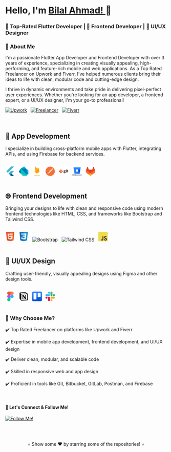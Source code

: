 # Hello, I'm <a href="https://www.linkedin.com/in/freelancer-bilalahmad72" target="_blank"> Bilal Ahmad! </a> 👋  

### 🌟 Top-Rated Flutter Developer | 📱 Frontend Developer | 🎨 UI/UX Designer

### 📖 About Me

<p> I'm a passionate Flutter App Developer and Frontend Developer with over 3 years of experience, specializing in creating visually appealing, high-performing, and feature-rich mobile and web applications. As a Top Rated Freelancer on Upwork and Fiverr, I've helped numerous clients bring their ideas to life with clean, modular code and cutting-edge design.

I thrive in dynamic environments and take pride in delivering pixel-perfect user experiences. Whether you're looking for an app developer, a frontend expert, or a UI/UX designer, I'm your go-to professional! </p>

<div>
    
[![Upwork](https://img.shields.io/badge/Upwork-6fda44?style=for-the-badge&logo=upwork&logoColor=white)](https://www.upwork.com/freelancers/bilalahmad72)  &nbsp;
[![Freelancer](https://img.shields.io/badge/Freelancer-29b2fe?style=for-the-badge&logo=freelancer&logoColor=white)](https://www.freelancer.com/u/bilalferoze99)  &nbsp;
[![Fiverr](https://img.shields.io/badge/Fiverr-1dbf73?style=for-the-badge&logo=fiverr&logoColor=white)](https://www.freelancer.com/bilalahmad72)  &nbsp;

</div>
<br/>

## 📱 App Development

<p> I specialize in building cross-platform mobile apps with Flutter, integrating APIs, and using Firebase for backend services.</p>
<br/>
<div> 
<img src="https://github.com/devicons/devicon/blob/master/icons/flutter/flutter-original.svg" title="Flutter" alt="Flutter" width="30" height="30"/> &nbsp; 
<img src="https://github.com/devicons/devicon/blob/master/icons/dart/dart-original.svg" title="Dart" alt="Dart" width="30" height="30"/> &nbsp; 
<img src="https://github.com/devicons/devicon/blob/master/icons/firebase/firebase-plain-wordmark.svg" title="Firebase" alt="Firebase" width="30" height="30"/> &nbsp; 
<img src="https://github.com/devicons/devicon/blob/master/icons/postman/postman-original.svg" title="Postman" alt="Postman" width="30" height="30"/> &nbsp; 
<img src="https://github.com/devicons/devicon/blob/master/icons/git/git-original-wordmark.svg" title="Git" alt="Git" width="30" height="30"/> &nbsp; 
<img src="https://github.com/devicons/devicon/blob/master/icons/bitbucket/bitbucket-original-wordmark.svg" title="Bitbucket" alt="Bitbucket" width="30" height="30"/> &nbsp; 
<img src="https://github.com/devicons/devicon/blob/master/icons/gitlab/gitlab-original.svg" title="GitLab" alt="GitLab" width="30" height="30"/> &nbsp; 
</div>

<br />

## 🌐 Frontend Development
<p> Bringing your designs to life with clean and responsive code using modern frontend technologies like HTML, CSS, and frameworks like Bootstrap and Tailwind CSS.</p>
<br/>
<div> 
<img src="https://github.com/devicons/devicon/blob/master/icons/html5/html5-original.svg" title="HTML5" alt="HTML5" width="30" height="30"/> &nbsp; 
<img src="https://github.com/devicons/devicon/blob/master/icons/css3/css3-original.svg" title="CSS3" alt="CSS3" width="30" height="30"/> &nbsp; 
<img src="https://raw.githubusercontent.com/rahulbanerjee26/githubAboutMeGenerator/main/icons/bootstrap.svg" title="Bootstrap" alt="Bootstrap" width="30" height="30"/> &nbsp; 
<img src="https://iconduck.com/icons/28029/tailwind-css" title="Tailwind CSS" alt="Tailwind CSS" width="30" height="30"/> &nbsp; 
<img src="https://github.com/devicons/devicon/blob/master/icons/javascript/javascript-original.svg" title="JavaScript" alt="JavaScript" width="30" height="30"/> &nbsp; 
</div>

<br />

## 🎨 UI/UX Design
<p> Crafting user-friendly, visually appealing designs using Figma and other design tools.</p>
<br/>
<div> 
<img src="https://github.com/devicons/devicon/blob/master/icons/figma/figma-original.svg" title="Figma" alt="Figma" width="30" height="30"/> &nbsp; 
<img src="https://github.com/devicons/devicon/blob/master/icons/notion/notion-original.svg" title="Notion" alt="Notion" width="30" height="30"/> &nbsp; 
<img src="https://github.com/devicons/devicon/blob/master/icons/trello/trello-original.svg" title="Trello" alt="Trello" width="30" height="30"/> &nbsp; 
<img src="https://github.com/devicons/devicon/blob/master/icons/slack/slack-original.svg" title="Slack" alt="Slack" width="30" height="30"/> &nbsp; 
</div>

<br />

### 🌟 Why Choose Me?
<p>✔️ Top Rated Freelancer on platforms like Upwork and Fiverr</p>
<p>✔️ Expertise in mobile app development, frontend development, and UI/UX design </p>
<p>✔️ Deliver clean, modular, and scalable code</p>
<p>✔️ Skilled in responsive web and app design</p>
<p>✔️ Proficient in tools like Git, Bitbucket, GitLab, Postman, and Firebase</p>

<br />

#### 🤝 Let's Connect & Follow Me!

[![Follow Me!](https://img.shields.io/badge/LinkedIn-0077b5?style=for-the-badge&logo=linkedin&logoColor=white)](https://www.linkedin.com/in/freelancer-bilalahmad72)

<br/><br/>

<div align="center">
  <p>⭐️ Show some ❤️ by starring some of the repositories! ⭐️</p>
</div>

<!---
bilalahmad72/bilalahmad72 is a ✨ special ✨ repository because its `README.md` (this file) appears on your GitHub profile.
You can click the Preview link to take a look at your changes.
--->
